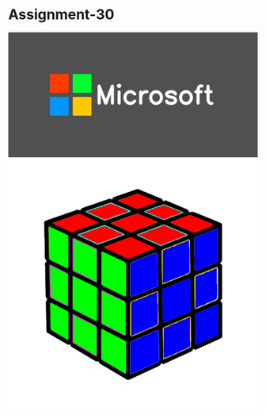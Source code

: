 # Assignment-30

![Alt text](https://github.com/maheravi/Assignment-30/blob/main/MicrosoftLogo.png "Optional title")
![Alt text](https://github.com/maheravi/Assignment-30/blob/main/Rubik.png "Optional title")

